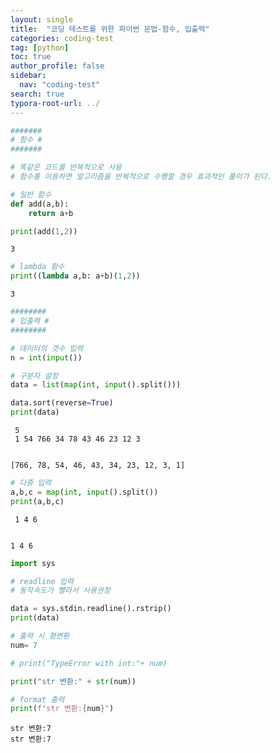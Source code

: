 ```yaml
---
layout: single
title:  "코딩 테스트를 위한 파이썬 문법-함수, 입출력"
categories: coding-test
tag: [python]
toc: true
author_profile: false
sidebar:
  nav: "coding-test"
search: true
typora-root-url: ../
---
```


```python
#######
# 함수 #
#######

# 똑같은 코드를 반복적으로 사용
# 함수를 이용하면 알고리즘을 반복적으로 수행할 경우 효과적인 풀이가 된다.
```


```python
# 일반 함수
def add(a,b):
    return a+b

print(add(1,2))
```

    3



```python
# lambda 함수
print((lambda a,b: a+b)(1,2))
```

    3



```python
########
# 입출력 #
########

# 데이터의 갯수 입력
n = int(input())

# 구분자 설정
data = list(map(int, input().split()))

data.sort(reverse=True)
print(data)
```

     5
     1 54 766 34 78 43 46 23 12 3


    [766, 78, 54, 46, 43, 34, 23, 12, 3, 1]



```python
# 다중 입력
a,b,c = map(int, input().split())
print(a,b,c)
```

     1 4 6


    1 4 6



```python
import sys

# readline 입력
# 동작속도가 빨라서 사용권장

data = sys.stdin.readline().rstrip()
print(data)
```


```python
# 출력 시 형변환
num= 7

# print("TypeError with int:"+ num)

print("str 변환:" + str(num))

# format 출력
print(f"str 변환:{num}")
```

    str 변환:7
    str 변환:7



```python

```

